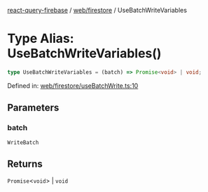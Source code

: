 [react-query-firebase](../../../modules.md) / [web/firestore](../index.md) / UseBatchWriteVariables

# Type Alias: UseBatchWriteVariables()

```ts
type UseBatchWriteVariables = (batch) => Promise<void> | void;
```

Defined in: [web/firestore/useBatchWrite.ts:10](https://github.com/vpishuk/react-query-firebase/blob/47ed1ecd8b83d68dd4237e8eb73f6aa6dea2c1fa/web/firestore/useBatchWrite.ts#L10)

## Parameters

### batch

`WriteBatch`

## Returns

`Promise`\<`void`\> \| `void`
